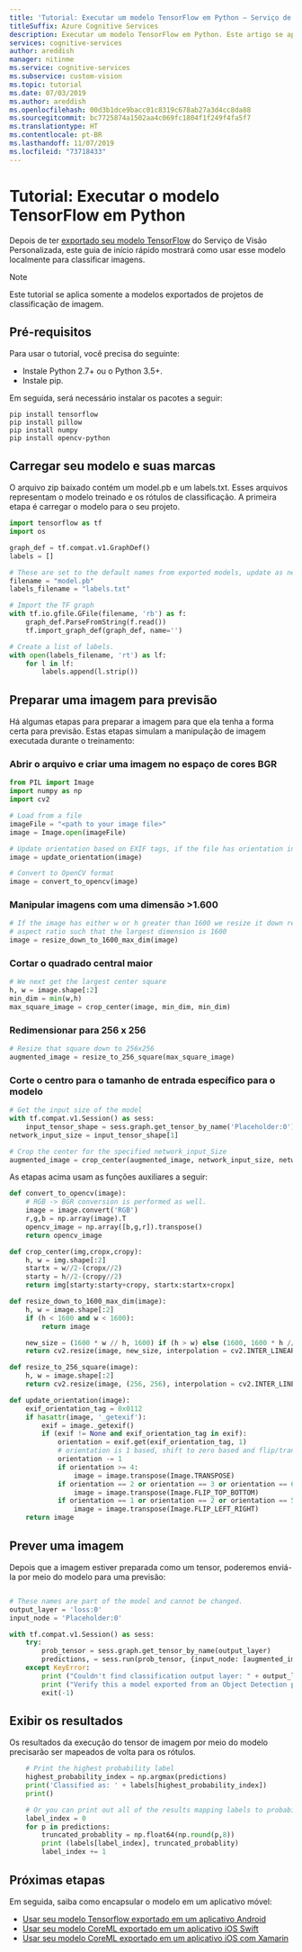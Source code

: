 ```yaml
---
title: 'Tutorial: Executar um modelo TensorFlow em Python – Serviço de Visão Personalizada'
titleSuffix: Azure Cognitive Services
description: Executar um modelo TensorFlow em Python. Este artigo se aplica somente a modelos exportados de projetos de classificação de imagem no Serviço de Visão Personalizada.
services: cognitive-services
author: areddish
manager: nitinme
ms.service: cognitive-services
ms.subservice: custom-vision
ms.topic: tutorial
ms.date: 07/03/2019
ms.author: areddish
ms.openlocfilehash: 00d3b1dce9bacc01c8319c678ab27a3d4cc8da88
ms.sourcegitcommit: bc7725874a1502aa4c069fc1804f1f249f4fa5f7
ms.translationtype: HT
ms.contentlocale: pt-BR
ms.lasthandoff: 11/07/2019
ms.locfileid: "73718433"
---
```

# <a name="tutorial-run-tensorflow-model-in-python"></a>Tutorial: Executar o modelo TensorFlow em Python

Depois de ter [exportado seu modelo TensorFlow](https://docs.microsoft.com/azure/cognitive-services/custom-vision-service/export-your-model) do Serviço de Visão Personalizada, este guia de início rápido mostrará como usar esse modelo localmente para classificar imagens.

> [!NOTE]
> Este tutorial se aplica somente a modelos exportados de projetos de classificação de imagem.

## <a name="prerequisites"></a>Pré-requisitos

Para usar o tutorial, você precisa do seguinte:

- Instale Python 2.7+ ou o Python 3.5+.
- Instale pip.

Em seguida, será necessário instalar os pacotes a seguir:

```
pip install tensorflow
pip install pillow
pip install numpy
pip install opencv-python
```

## <a name="load-your-model-and-tags"></a>Carregar seu modelo e suas marcas

O arquivo zip baixado contém um model.pb e um labels.txt. Esses arquivos representam o modelo treinado e os rótulos de classificação. A primeira etapa é carregar o modelo para o seu projeto.

```Python
import tensorflow as tf
import os

graph_def = tf.compat.v1.GraphDef()
labels = []

# These are set to the default names from exported models, update as needed.
filename = "model.pb"
labels_filename = "labels.txt"

# Import the TF graph
with tf.io.gfile.GFile(filename, 'rb') as f:
    graph_def.ParseFromString(f.read())
    tf.import_graph_def(graph_def, name='')

# Create a list of labels.
with open(labels_filename, 'rt') as lf:
    for l in lf:
        labels.append(l.strip())
```

## <a name="prepare-an-image-for-prediction"></a>Preparar uma imagem para previsão

Há algumas etapas para preparar a imagem para que ela tenha a forma certa para previsão. Estas etapas simulam a manipulação de imagem executada durante o treinamento:

### <a name="open-the-file-and-create-an-image-in-the-bgr-color-space"></a>Abrir o arquivo e criar uma imagem no espaço de cores BGR

```Python
from PIL import Image
import numpy as np
import cv2

# Load from a file
imageFile = "<path to your image file>"
image = Image.open(imageFile)

# Update orientation based on EXIF tags, if the file has orientation info.
image = update_orientation(image)

# Convert to OpenCV format
image = convert_to_opencv(image)
```

### <a name="handle-images-with-a-dimension-1600"></a>Manipular imagens com uma dimensão >1.600

```Python
# If the image has either w or h greater than 1600 we resize it down respecting
# aspect ratio such that the largest dimension is 1600
image = resize_down_to_1600_max_dim(image)
```

### <a name="crop-the-largest-center-square"></a>Cortar o quadrado central maior

```Python
# We next get the largest center square
h, w = image.shape[:2]
min_dim = min(w,h)
max_square_image = crop_center(image, min_dim, min_dim)
```

### <a name="resize-down-to-256x256"></a>Redimensionar para 256 x 256

```Python
# Resize that square down to 256x256
augmented_image = resize_to_256_square(max_square_image)
```

### <a name="crop-the-center-for-the-specific-input-size-for-the-model"></a>Corte o centro para o tamanho de entrada específico para o modelo

```Python
# Get the input size of the model
with tf.compat.v1.Session() as sess:
    input_tensor_shape = sess.graph.get_tensor_by_name('Placeholder:0').shape.as_list()
network_input_size = input_tensor_shape[1]

# Crop the center for the specified network_input_Size
augmented_image = crop_center(augmented_image, network_input_size, network_input_size)

```

As etapas acima usam as funções auxiliares a seguir:

```Python
def convert_to_opencv(image):
    # RGB -> BGR conversion is performed as well.
    image = image.convert('RGB')
    r,g,b = np.array(image).T
    opencv_image = np.array([b,g,r]).transpose()
    return opencv_image

def crop_center(img,cropx,cropy):
    h, w = img.shape[:2]
    startx = w//2-(cropx//2)
    starty = h//2-(cropy//2)
    return img[starty:starty+cropy, startx:startx+cropx]

def resize_down_to_1600_max_dim(image):
    h, w = image.shape[:2]
    if (h < 1600 and w < 1600):
        return image

    new_size = (1600 * w // h, 1600) if (h > w) else (1600, 1600 * h // w)
    return cv2.resize(image, new_size, interpolation = cv2.INTER_LINEAR)

def resize_to_256_square(image):
    h, w = image.shape[:2]
    return cv2.resize(image, (256, 256), interpolation = cv2.INTER_LINEAR)

def update_orientation(image):
    exif_orientation_tag = 0x0112
    if hasattr(image, '_getexif'):
        exif = image._getexif()
        if (exif != None and exif_orientation_tag in exif):
            orientation = exif.get(exif_orientation_tag, 1)
            # orientation is 1 based, shift to zero based and flip/transpose based on 0-based values
            orientation -= 1
            if orientation >= 4:
                image = image.transpose(Image.TRANSPOSE)
            if orientation == 2 or orientation == 3 or orientation == 6 or orientation == 7:
                image = image.transpose(Image.FLIP_TOP_BOTTOM)
            if orientation == 1 or orientation == 2 or orientation == 5 or orientation == 6:
                image = image.transpose(Image.FLIP_LEFT_RIGHT)
    return image
```

## <a name="predict-an-image"></a>Prever uma imagem

Depois que a imagem estiver preparada como um tensor, poderemos enviá-la por meio do modelo para uma previsão:

```Python

# These names are part of the model and cannot be changed.
output_layer = 'loss:0'
input_node = 'Placeholder:0'

with tf.compat.v1.Session() as sess:
    try:
        prob_tensor = sess.graph.get_tensor_by_name(output_layer)
        predictions, = sess.run(prob_tensor, {input_node: [augmented_image] })
    except KeyError:
        print ("Couldn't find classification output layer: " + output_layer + ".")
        print ("Verify this a model exported from an Object Detection project.")
        exit(-1)
```

## <a name="view-the-results"></a>Exibir os resultados

Os resultados da execução do tensor de imagem por meio do modelo precisarão ser mapeados de volta para os rótulos.

```Python
    # Print the highest probability label
    highest_probability_index = np.argmax(predictions)
    print('Classified as: ' + labels[highest_probability_index])
    print()

    # Or you can print out all of the results mapping labels to probabilities.
    label_index = 0
    for p in predictions:
        truncated_probablity = np.float64(np.round(p,8))
        print (labels[label_index], truncated_probablity)
        label_index += 1
```

## <a name="next-steps"></a>Próximas etapas

Em seguida, saiba como encapsular o modelo em um aplicativo móvel:
* [Usar seu modelo Tensorflow exportado em um aplicativo Android](https://github.com/Azure-Samples/cognitive-services-android-customvision-sample)
* [Usar seu modelo CoreML exportado em um aplicativo iOS Swift](https://go.microsoft.com/fwlink/?linkid=857726)
* [Usar seu modelo CoreML exportado em um aplicativo iOS com Xamarin](https://github.com/xamarin/ios-samples/tree/master/ios11/CoreMLAzureModel)
